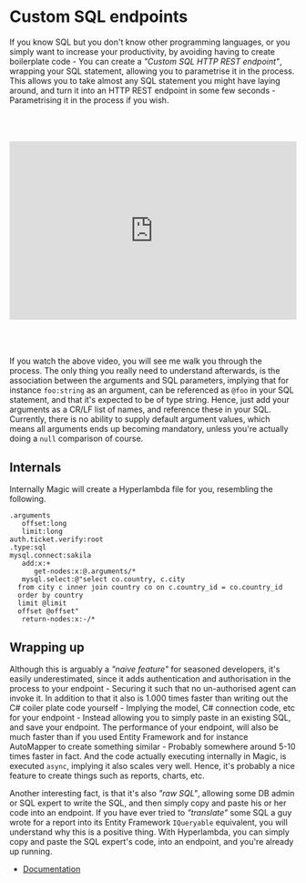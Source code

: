 # Custom SQL endpoints

If you know SQL but you don't know other programming languages, or you simply want to increase
your productivity, by avoiding having to create boilerplate code - You can create
a _"Custom SQL HTTP REST endpoint"_, wrapping your SQL statement, allowing you to parametrise it in
the process. This allows you to take almost any SQL statement you might have laying around, and
turn it into an HTTP REST endpoint in some few seconds - Parametrising it in the process if you
wish.

<div style="position:relative; padding-bottom:56.25%; padding-top:30px; height:0; overflow:hidden;margin-top:4rem;margin-bottom:4rem;">
<iframe width="560" height="315" style="position:absolute; top:0; left:0; width:100%; height:100%;" src="https://www.youtube.com/embed/Ci6a_ZVueXg" frameborder="0" allow="accelerometer; autoplay; encrypted-media; gyroscope; picture-in-picture" allowfullscreen></iframe>
</div>

If you watch the above video, you will see me walk you through the process.
The only thing you really need to understand afterwards, is the association between the arguments
and SQL parameters, implying that for instance `foo:string` as an argument, can be referenced
as `@foo` in your SQL statement, and that it's expected to be of type string. Hence, just add your
arguments as a CR/LF list of names, and reference these in your SQL. Currently, there is no
ability to supply default argument values, which means all arguments ends up becoming mandatory,
unless you're actually doing a `null` comparison of course.

## Internals

Internally Magic will create a Hyperlambda file for you, resembling the following.

```
.arguments
   offset:long
   limit:long
auth.ticket.verify:root
.type:sql
mysql.connect:sakila
   add:x:+
      get-nodes:x:@.arguments/*
   mysql.select:@"select co.country, c.city
  from city c inner join country co on c.country_id = co.country_id
  order by country
  limit @limit
  offset @offset"
   return-nodes:x:-/*
```

## Wrapping up

Although this is arguably a _"naive feature"_ for seasoned developers, it's easily underestimated,
since it adds authentication and authorisation in the process to your endpoint - Securing it such
that no un-authorised agent can invoke it. In addition to that it also is 1.000 times faster than
writing out the C# coiler plate code yourself - Implying the model, C# connection code, etc for
your endpoint - Instead allowing you to simply paste in an existing SQL, and save your endpoint.
The performance of your endpoint, will also be much faster than if you used Entity Framework
and for instance AutoMapper to create something similar - Probably somewhere around 5-10 times
faster in fact. And the code actually executing internally in Magic, is executed `async`, implying
it also scales very well. Hence, it's probably a nice feature to create things such as reports,
charts, etc.

Another interesting fact, is that it's also _"raw SQL"_, allowing some DB admin or SQL expert
to write the SQL, and then simply copy and paste his or her code into an endpoint. If you have
ever tried to _"translate"_ some SQL a guy wrote for a report into its Entity Framework
`IQueryable` equivalent, you will understand why this is a positive thing. With Hyperlambda,
you can simply copy and paste the SQL expert's code, into an endpoint, and you're already up
running.

* [Documentation](/documentation/)
